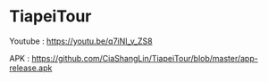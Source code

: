 # TiapeiTour

Youtube : https://youtu.be/q7iNI_v_ZS8

APK : https://github.com/CiaShangLin/TiapeiTour/blob/master/app-release.apk